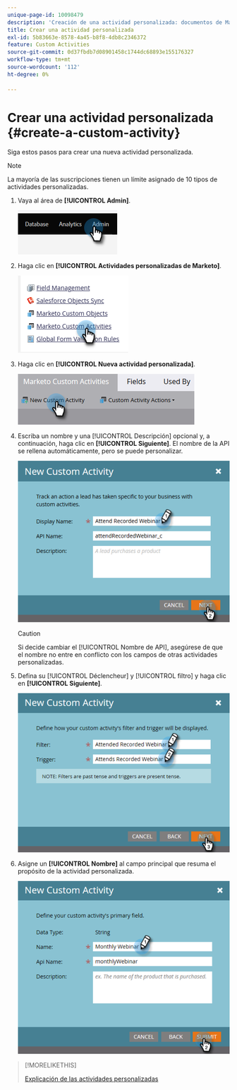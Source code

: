 ```yaml
---
unique-page-id: 10098479
description: 'Creación de una actividad personalizada: documentos de Marketo, documentación del producto'
title: Crear una actividad personalizada
exl-id: 5b83663e-8578-4a45-b8f8-4db8c2346372
feature: Custom Activities
source-git-commit: 0d37fbdb7d08901458c1744dc68893e155176327
workflow-type: tm+mt
source-wordcount: '112'
ht-degree: 0%

---
```


# Crear una actividad personalizada {#create-a-custom-activity}

Siga estos pasos para crear una nueva actividad personalizada.

>[!NOTE]
>
>La mayoría de las suscripciones tienen un límite asignado de 10 tipos de actividades personalizadas.

1. Vaya al área de **[!UICONTROL Admin]**.

   ![](assets/create-a-custom-activity-1.png)

1. Haga clic en **[!UICONTROL Actividades personalizadas de Marketo]**.

   ![](assets/create-a-custom-activity-2.png)

1. Haga clic en **[!UICONTROL Nueva actividad personalizada]**.

   ![](assets/create-a-custom-activity-3.png)

1. Escriba un nombre y una [!UICONTROL Descripción] opcional y, a continuación, haga clic en **[!UICONTROL Siguiente]**. El nombre de la API se rellena automáticamente, pero se puede personalizar.

   ![](assets/create-a-custom-activity-4.png)

   >[!CAUTION]
   >
   >Si decide cambiar el [!UICONTROL Nombre de API], asegúrese de que el nombre no entre en conflicto con los campos de otras actividades personalizadas.

1. Defina su [!UICONTROL Déclencheur] y [!UICONTROL filtro] y haga clic en **[!UICONTROL Siguiente]**.

   ![](assets/create-a-custom-activity-5.png)

1. Asigne un **[!UICONTROL Nombre]** al campo principal que resuma el propósito de la actividad personalizada.

   ![](assets/create-a-custom-activity-6.png)

>[!MORELIKETHIS]
>
>[Explicación de las actividades personalizadas](/help/marketo/product-docs/administration/marketo-custom-activities/understanding-custom-activities.md)

